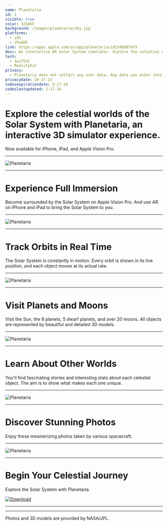 ```yaml
---
name: Planetaria
id: 1
visible: true
color: 325A5F
background: /images/planetaria/sky.jpg
platforms:
  - iOS
  - iPadOS
link: https://apps.apple.com/us/app/planetaria/id1546887479
desc: An interactive AR Solar System simulator. Explore the celestial worlds of the Solar System.
tech: 
  - SwiftUI
  - RealityKit
privacy:
  - Planetaria does not collect any user data. Any data you enter into the application is stored locally on your device. We do not transfer your data to any other location, nor do we include any advertising or analytics software affiliated with third parties.
privacydate: 10-27-23
codesexpirationdate: 3-17-24
codeslastupdated: 2-17-24
---
```

# Explore the celestial worlds of the Solar System with Planetaria, an interactive 3D simulator experience.
Now available for iPhone, iPad, and Apple Vision Pro. 

---
![Planetaria](images/planetaria/preview1.png)

---
# Experience Full Immersion
Become surrounded by the Solar System on Apple Vision Pro. And use AR on iPhone and iPad to bring the Solar System to you.

---
![Planetaria](images/planetaria/preview2.png)

---
# Track Orbits in Real Time
The Solar System is constantly in motion. Every orbit is shown in its live position, and each object moves at its actual rate.

---
![Planetaria](images/planetaria/preview3.png)

---
# Visit Planets and Moons
Visit the Sun, the 8 planets, 5 dwarf planets, and over 20 moons. All objects are represented by beautiful and detailed 3D models.

---
![Planetaria](images/planetaria/preview4.png)

---
# Learn About Other Worlds
You'll find fascinating stories and interesting stats about each celestial object. The aim is to show what makes each one unique.

---
![Planetaria](images/planetaria/preview5.png)

---
# Discover Stunning Photos
Enjoy these mesmerizing photos taken by various spacecraft.

---
![Planetaria](images/planetaria/preview6.png)

---
# Begin Your Celestial Journey
Explore the Solar System with Planetaria.


[![Download](download.svg)](https://apps.apple.com/us/app/planetaria/id1546887479)

---
---
Photos and 3D models are provided by NASA/JPL.